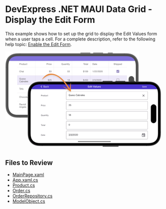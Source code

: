 # DevExpress .NET MAUI Data Grid - Display the Edit Form

This example shows how to set up the grid to display the Edit Values form when a user taps a cell. For a complete description, refer to the following help topic: [Enable the Edit Form](https://docs.devexpress.com/MAUI/403652/data-grid/edit-cell-values#edit-form).

<img src="./img/edit-form.png"/>

<!-- default file list -->
## Files to Review

* [MainPage.xaml](MainPage.xaml)
* [App.xaml.cs](App.xaml.cs)
* [Product.cs](DataModel/Product.cs)
* [Order.cs](DataModel/Order.cs)
* [OrderRepository.cs](DataModel/OrderRepository.cs)
* [ModelObject.cs](DataModel/ModelObject.cs)
<!-- default file list end -->
